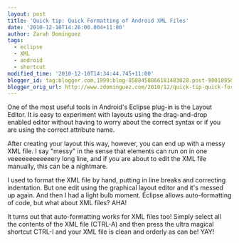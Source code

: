 ```yaml
---
layout: post
title: 'Quick tip: Quick Formatting of Android XML Files'
date: '2010-12-10T14:26:00.004+11:00'
author: Zarah Dominguez
tags:
  - eclipse
  - XML
  - android
  - shortcut
modified_time: '2010-12-10T14:34:44.745+11:00'
blogger_id: tag:blogger.com,1999:blog-8588450866181483028.post-9001895087509665683
blogger_orig_url: http://www.zdominguez.com/2010/12/quick-tip-quick-formatting-of-android.html
---
```


One of the most useful tools in Android's Eclipse plug-in is the Layout Editor. It is easy to experiment with layouts using the drag-and-drop enabled editor without having to worry about the correct syntax or if you are using the correct attribute name.

After creating your layout this way, however, you can end up with a messy XML file. I say "messy" in the sense that elements can run on in one veeeeeeeeeeeery long line, and if you are about to edit the XML file manually, this can be a nightmare.

I used to format the XML file by hand, putting in line breaks and correcting indentation.  But one edit using the graphical layout editor and it's messed up again.  And then I had a light bulb moment. Eclipse allows auto-formatting of code, but what about XML files? AHA!

It turns out that auto-formatting works for XML files too! Simply select all the contents of the XML file (CTRL-A) and then press the ultra magical shortcut CTRL-I and your XML file is clean and orderly as can be! YAY!